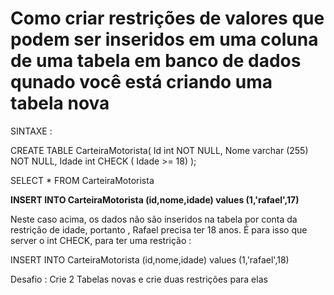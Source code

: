# Como criar restrições de valores que podem ser inseridos em uma coluna de uma tabela em banco de dados qunado você está criando uma tabela nova 

SINTAXE : 


CREATE TABLE CarteiraMotorista(
    Id int NOT NULL, 
    Nome varchar (255) NOT NULL, 
    Idade int CHECK ( Idade >= 18)
);

SELECT * FROM CarteiraMotorista 

**INSERT INTO  CarteiraMotorista (id,nome,idade) values (1,'rafael',17)**

Neste caso acima, os dados não são inseridos na tabela por conta da restrição de idade, portanto , Rafael precisa ter 18 anos. É para isso que server o int CHECK, para ter uma restrição : 


INSERT INTO  CarteiraMotorista (id,nome,idade) values (1,'rafael',18)


Desafio : Crie 2 Tabelas novas e crie duas restrições para elas 





